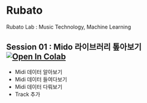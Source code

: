 # Rubato
Rubato Lab : Music Technology, Machine Learning


Session 01 : Mido 라이브러리 톺아보기
<br>
[![Open In Colab](https://colab.research.google.com/assets/colab-badge.svg)](https://colab.research.google.com/github/junnei/Rubato/blob/main/Session01/%5BRubato%5D_02_mido_장성준.ipynb)
 -
 - Midi 데이터 알아보기
 - Midi 데이터 들여다보기
 - Midi 데이터 다뤄보기
 - Track 추가
